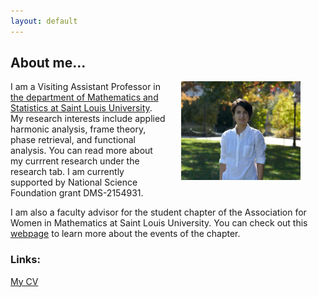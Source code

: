 ```yaml
---
layout: default
---
```

 

## About me...

<!-- wp:image {"id":81,"width":242,"height":128,"sizeSlug":"small"} -->
<figure class="wp-block-image size-small is-resized"><img src="pic.jpeg" alt="my photo" class="wp-image-81" align="right" style="width:45%; margin-left:25px"/></figure>
<!-- /wp:image -->

I am a Visiting Assistant Professor in [the department of Mathematics and Statistics at Saint Louis University](https://mathstat.slu.edu/). My research interests include applied harmonic analysis, frame theory, phase retrieval, and functional analysis. You can read more about my currrent research under the research tab. I am currently supported by National Science Foundation grant DMS-2154931.

I am also a faculty advisor for the student chapter of the Association for Women in Mathematics at Saint Louis University. You can check out this [webpage](https://mathstat.slu.edu/resources/awm) to learn more about the events of the chapter. 
 

### Links:

[My CV](https://dorigh.github.io/resume.pdf)
